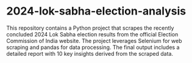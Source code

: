 # 2024-lok-sabha-election-analysis
This repository contains a Python project that scrapes the recently concluded 2024 Lok Sabha election results from the official Election Commission of India website. The project leverages Selenium for web scraping and pandas for data processing. The final output includes a detailed report with 10 key insights derived from the scraped data.
